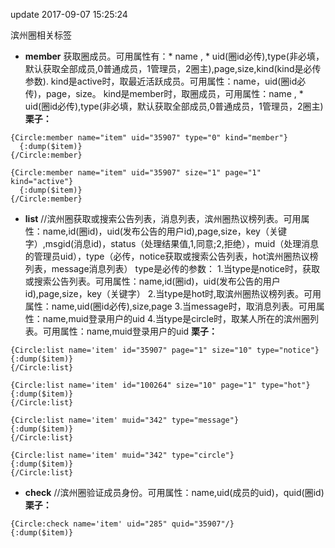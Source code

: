 update 2017-09-07 15:25:24

滨州圈相关标签
* **member**  获取圈成员。可用属性有：* name , * uid(圈id必传),type(非必填，默认获取全部成员,0普通成员，1管理员，2圈主),page,size,kind(kind是必传参数).
kind是active时，取最近活跃成员。可用属性：name，uid(圈id必传)，page，size。
kind是member时，取圈成员，可用属性：name , * uid(圈id必传),type(非必填，默认获取全部成员,0普通成员，1管理员，2圈主)
**栗子：**

```
{Circle:member name="item" uid="35907" type="0" kind="member"}
  {:dump($item)}
{/Circle:member}

{Circle:member name="item" uid="35907" size="1" page="1" kind="active"}
  {:dump($item)}
{/Circle:member}
```

* **list** //滨州圈获取或搜索公告列表，消息列表，滨州圈热议榜列表。可用属性：name,id(圈id)，uid(发布公告的用户id),page,size，key（关键字）,msgid(消息id)，status（处理结果值,1,同意;2,拒绝），muid（处理消息的管理员uid），type（必传，notice获取或搜索公告列表，hot滨州圈热议榜列表，message消息列表）
type是必传的参数：
1.当type是notice时，获取或搜索公告列表。可用属性：name,id(圈id)，uid(发布公告的用户id),page,size，key（关键字）
2.当type是hot时,取滨州圈热议榜列表。可用属性：name,uid(圈id必传),size,page
3.当message时，取消息列表。可用属性：name,muid登录用户的uid
4.当type是circle时，取某人所在的滨州圈列表。可用属性：name,muid登录用户的uid
**栗子：**

```
{Circle:list name='item' id="35907" page="1" size="10" type="notice"}
{:dump($item)}
{/Circle:list}

{Circle:list name='item' id="100264" size="10" page="1" type="hot"}
{:dump($item)}
{/Circle:list}

{Circle:list name='item' muid="342" type="message"}
{:dump($item)}
{/Circle:list}

{Circle:list name='item' muid="342" type="circle"}
{:dump($item)}
{/Circle:list}

```

* **check** //滨州圈验证成员身份。可用属性：name,uid(成员的uid)，quid(圈id)
**栗子：**

```
{Circle:check name='item' uid="285" quid="35907"/}
{:dump($item)}


```
